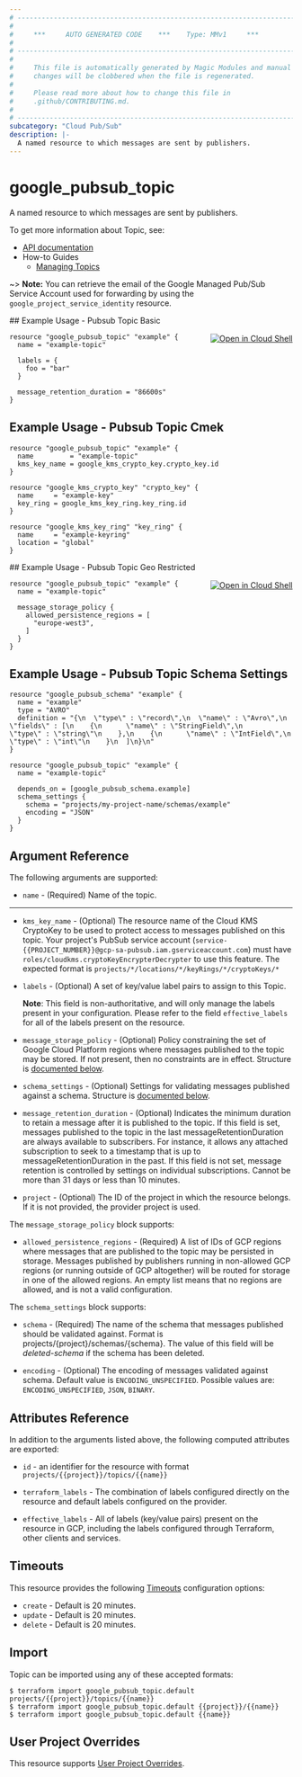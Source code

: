 ```yaml
---
# ----------------------------------------------------------------------------
#
#     ***     AUTO GENERATED CODE    ***    Type: MMv1     ***
#
# ----------------------------------------------------------------------------
#
#     This file is automatically generated by Magic Modules and manual
#     changes will be clobbered when the file is regenerated.
#
#     Please read more about how to change this file in
#     .github/CONTRIBUTING.md.
#
# ----------------------------------------------------------------------------
subcategory: "Cloud Pub/Sub"
description: |-
  A named resource to which messages are sent by publishers.
---
```


# google\_pubsub\_topic

A named resource to which messages are sent by publishers.


To get more information about Topic, see:

* [API documentation](https://cloud.google.com/pubsub/docs/reference/rest/v1/projects.topics)
* How-to Guides
    * [Managing Topics](https://cloud.google.com/pubsub/docs/admin#managing_topics)

~> **Note:** You can retrieve the email of the Google Managed Pub/Sub Service Account used for forwarding
by using the `google_project_service_identity` resource.

<div class = "oics-button" style="float: right; margin: 0 0 -15px">
  <a href="https://console.cloud.google.com/cloudshell/open?cloudshell_git_repo=https%3A%2F%2Fgithub.com%2Fterraform-google-modules%2Fdocs-examples.git&cloudshell_working_dir=pubsub_topic_basic&cloudshell_image=gcr.io%2Fcloudshell-images%2Fcloudshell%3Alatest&open_in_editor=main.tf&cloudshell_print=.%2Fmotd&cloudshell_tutorial=.%2Ftutorial.md" target="_blank">
    <img alt="Open in Cloud Shell" src="//gstatic.com/cloudssh/images/open-btn.svg" style="max-height: 44px; margin: 32px auto; max-width: 100%;">
  </a>
</div>
## Example Usage - Pubsub Topic Basic


```hcl
resource "google_pubsub_topic" "example" {
  name = "example-topic"

  labels = {
    foo = "bar"
  }

  message_retention_duration = "86600s"
}
```
## Example Usage - Pubsub Topic Cmek


```hcl
resource "google_pubsub_topic" "example" {
  name         = "example-topic"
  kms_key_name = google_kms_crypto_key.crypto_key.id
}

resource "google_kms_crypto_key" "crypto_key" {
  name     = "example-key"
  key_ring = google_kms_key_ring.key_ring.id
}

resource "google_kms_key_ring" "key_ring" {
  name     = "example-keyring"
  location = "global"
}
```
<div class = "oics-button" style="float: right; margin: 0 0 -15px">
  <a href="https://console.cloud.google.com/cloudshell/open?cloudshell_git_repo=https%3A%2F%2Fgithub.com%2Fterraform-google-modules%2Fdocs-examples.git&cloudshell_working_dir=pubsub_topic_geo_restricted&cloudshell_image=gcr.io%2Fcloudshell-images%2Fcloudshell%3Alatest&open_in_editor=main.tf&cloudshell_print=.%2Fmotd&cloudshell_tutorial=.%2Ftutorial.md" target="_blank">
    <img alt="Open in Cloud Shell" src="//gstatic.com/cloudssh/images/open-btn.svg" style="max-height: 44px; margin: 32px auto; max-width: 100%;">
  </a>
</div>
## Example Usage - Pubsub Topic Geo Restricted


```hcl
resource "google_pubsub_topic" "example" {
  name = "example-topic"

  message_storage_policy {
    allowed_persistence_regions = [
      "europe-west3",
    ]
  }
}
```
## Example Usage - Pubsub Topic Schema Settings


```hcl
resource "google_pubsub_schema" "example" {
  name = "example"
  type = "AVRO"
  definition = "{\n  \"type\" : \"record\",\n  \"name\" : \"Avro\",\n  \"fields\" : [\n    {\n      \"name\" : \"StringField\",\n      \"type\" : \"string\"\n    },\n    {\n      \"name\" : \"IntField\",\n      \"type\" : \"int\"\n    }\n  ]\n}\n"
}

resource "google_pubsub_topic" "example" {
  name = "example-topic"

  depends_on = [google_pubsub_schema.example]
  schema_settings {
    schema = "projects/my-project-name/schemas/example"
    encoding = "JSON"
  }
}
```

## Argument Reference

The following arguments are supported:


* `name` -
  (Required)
  Name of the topic.


- - -


* `kms_key_name` -
  (Optional)
  The resource name of the Cloud KMS CryptoKey to be used to protect access
  to messages published on this topic. Your project's PubSub service account
  (`service-{{PROJECT_NUMBER}}@gcp-sa-pubsub.iam.gserviceaccount.com`) must have
  `roles/cloudkms.cryptoKeyEncrypterDecrypter` to use this feature.
  The expected format is `projects/*/locations/*/keyRings/*/cryptoKeys/*`

* `labels` -
  (Optional)
  A set of key/value label pairs to assign to this Topic.

  **Note**: This field is non-authoritative, and will only manage the labels present in your configuration.
  Please refer to the field `effective_labels` for all of the labels present on the resource.

* `message_storage_policy` -
  (Optional)
  Policy constraining the set of Google Cloud Platform regions where
  messages published to the topic may be stored. If not present, then no
  constraints are in effect.
  Structure is [documented below](#nested_message_storage_policy).

* `schema_settings` -
  (Optional)
  Settings for validating messages published against a schema.
  Structure is [documented below](#nested_schema_settings).

* `message_retention_duration` -
  (Optional)
  Indicates the minimum duration to retain a message after it is published
  to the topic. If this field is set, messages published to the topic in
  the last messageRetentionDuration are always available to subscribers.
  For instance, it allows any attached subscription to seek to a timestamp
  that is up to messageRetentionDuration in the past. If this field is not
  set, message retention is controlled by settings on individual subscriptions.
  Cannot be more than 31 days or less than 10 minutes.

* `project` - (Optional) The ID of the project in which the resource belongs.
    If it is not provided, the provider project is used.


<a name="nested_message_storage_policy"></a>The `message_storage_policy` block supports:

* `allowed_persistence_regions` -
  (Required)
  A list of IDs of GCP regions where messages that are published to
  the topic may be persisted in storage. Messages published by
  publishers running in non-allowed GCP regions (or running outside
  of GCP altogether) will be routed for storage in one of the
  allowed regions. An empty list means that no regions are allowed,
  and is not a valid configuration.

<a name="nested_schema_settings"></a>The `schema_settings` block supports:

* `schema` -
  (Required)
  The name of the schema that messages published should be
  validated against. Format is projects/{project}/schemas/{schema}.
  The value of this field will be _deleted-schema_
  if the schema has been deleted.

* `encoding` -
  (Optional)
  The encoding of messages validated against schema.
  Default value is `ENCODING_UNSPECIFIED`.
  Possible values are: `ENCODING_UNSPECIFIED`, `JSON`, `BINARY`.

## Attributes Reference

In addition to the arguments listed above, the following computed attributes are exported:

* `id` - an identifier for the resource with format `projects/{{project}}/topics/{{name}}`

* `terraform_labels` -
  The combination of labels configured directly on the resource
   and default labels configured on the provider.

* `effective_labels` -
  All of labels (key/value pairs) present on the resource in GCP, including the labels configured through Terraform, other clients and services.


## Timeouts

This resource provides the following
[Timeouts](https://developer.hashicorp.com/terraform/plugin/sdkv2/resources/retries-and-customizable-timeouts) configuration options:

- `create` - Default is 20 minutes.
- `update` - Default is 20 minutes.
- `delete` - Default is 20 minutes.

## Import


Topic can be imported using any of these accepted formats:

```
$ terraform import google_pubsub_topic.default projects/{{project}}/topics/{{name}}
$ terraform import google_pubsub_topic.default {{project}}/{{name}}
$ terraform import google_pubsub_topic.default {{name}}
```

## User Project Overrides

This resource supports [User Project Overrides](https://registry.terraform.io/providers/hashicorp/google/latest/docs/guides/provider_reference#user_project_override).
